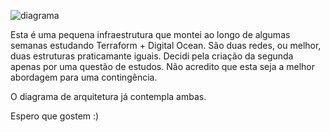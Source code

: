 ![diagrama](https://user-images.githubusercontent.com/85519685/152920882-8db25e29-31b1-4f40-ada1-3a6cd22146b9.jpg)

Esta é uma pequena infraestrutura que montei ao longo de algumas semanas estudando Terraform + Digital Ocean. São duas redes, ou melhor, duas estruturas praticamante iguais. Decidi pela criação da segunda apenas por uma questão de estudos. Não acredito que esta seja a melhor abordagem para uma contingência.

O diagrama de arquitetura já contempla ambas.

Espero que gostem :)
